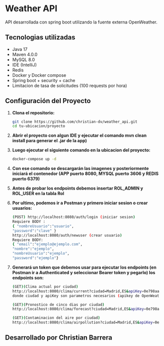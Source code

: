 # Weather API

API desarrollada con spring boot utilizando la fuente externa OpenWeather.

## Tecnologias utilizadas

- Java 17
- Maven 4.0.0
- MySQL 8.0
- IDE (IntelliJ)
- Redis
- Docker y Docker compose
- Spring boot + security + cache
- Limitacion de tasa de solicitudes (100 requests por hora)

## Configuración del Proyecto

1. **Clona el repositorio:**

   ```bash
   git clone https://github.com/christian-dv/weather_api.git
   cd tu-ubicacion/proyecto
   
2. **Abrir el proyecto con algun IDE y ejecutar el comando mvn clean install para generar el .jar
     de la app)**

3. **Luego ejecutar el siguiente comando en la ubicacion del proyecto:**
    ```bash
   docker-compose up -d

4. **Con ese comando se descargarán las imagenes y posteriormente iniciará el contenedor
     (APP puerto 8080, MYSQL puerto 3606 y REDIS puerto 6379)**
5. **Antes de probar los endpoints debemos insertar ROL_ADMIN y ROL_USER en la tabla Rol**
6. **Por ultimo, podemos ir a Postman y primero iniciar sesion o crear usuarios:**
    ```bash
   (POST) http://localhost:8080/auth/login (iniciar sesion)
   Requiere BODY : 
   { "nombreUsuario":"usuario",
    "password":"clave" }
   http://localhost:8080/auth/newuser (crear usuario)
   Requiere BODY: 
   { "email":"ejemplo@ejemplo.com",
    "nombre":"ejemplo",
    "nombreUsuario":"ejemplo",
    "password":"ejemplo"}
7. **Generará un token que debemos usar para ejecutar los endpoints (en Postman ir a Authenticated y
     seleccionar Bearer token y pegarlo) los endpoints son:**
    ```bash
   (GET)(Clima actual por ciudad) 
   http://localhost:8080/clima/current?ciudad=Madrid,ES&apiKey=0e798aa363c21ca421facd736f6a1125
   donde ciudad y apiKey son parametros necesarios (apikey de OpenWeather API)
   
   (GET)(Pronostico de cinco dias por ciudad)
   http://localhost:8080/clima/forecast?ciudad=Madrid,ES&apiKey=0e798aa363c21ca421facd736f6a1125

   (GET)(Contaminacion del aire por ciudad)
   http://localhost:8080/clima/airpollution?ciudad=Madrid,ES&apiKey=0e798aa363c21ca421facd736f6a1125

## Desarrollado por Christian Barrera